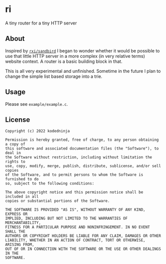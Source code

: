 # ri
A tiny router for a tiny HTTP server

## About
Inspired by [`rxi/sandbird`](https://github.com/rxi/sandbird) I began to wonder
whether it would be possible to use that little HTTP server in a more complex 
(in very relative terms) website context. A router is a basic building block in
that.

This is all very experimental and unfinished. Sometime in the future I plan to
change the simple list based storage into a trie.

## Usage

Please see `example/example.c`.

## License
```
Copyright (c) 2022 kodedninja

Permission is hereby granted, free of charge, to any person obtaining a copy of
this software and associated documentation files (the "Software"), to deal in
the Software without restriction, including without limitation the rights to
use, copy, modify, merge, publish, distribute, sublicense, and/or sell copies
of the Software, and to permit persons to whom the Software is furnished to do
so, subject to the following conditions:

The above copyright notice and this permission notice shall be included in all
copies or substantial portions of the Software.

THE SOFTWARE IS PROVIDED "AS IS", WITHOUT WARRANTY OF ANY KIND, EXPRESS OR
IMPLIED, INCLUDING BUT NOT LIMITED TO THE WARRANTIES OF MERCHANTABILITY,
FITNESS FOR A PARTICULAR PURPOSE AND NONINFRINGEMENT. IN NO EVENT SHALL THE
AUTHORS OR COPYRIGHT HOLDERS BE LIABLE FOR ANY CLAIM, DAMAGES OR OTHER
LIABILITY, WHETHER IN AN ACTION OF CONTRACT, TORT OR OTHERWISE, ARISING FROM,
OUT OF OR IN CONNECTION WITH THE SOFTWARE OR THE USE OR OTHER DEALINGS IN THE
SOFTWARE.
```
